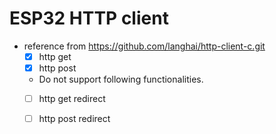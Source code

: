 # ESP32 HTTP client

- reference from https://github.com/langhai/http-client-c.git
  - [x] http get
  - [x] http post 
  - Do not support following functionalities.
  - [ ] http get redirect
  - [ ] http post redirect

